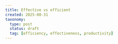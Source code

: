 ```yaml
---
title: Effective vs efficient
created: 2025-08-31
taxonomy:
  type: post
  status: draft
  tag: [efficiency, effectiveness, productivity]
---
```

